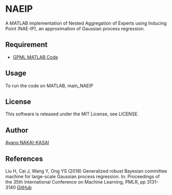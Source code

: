 # NAEIP
A MATLAB implementation of Nested Aggregation of Experts using Inducing Point (NAE-IP), an approximation of Gaussian process regression.

## Requirement
- [GPML MATLAB Code](http://www.gaussianprocess.org/gpml/code/matlab/doc/)

## Usage
To run the code on MATLAB, 
    main_NAEIP

## License
This software is released under the MIT License, see LICENSE.

## Author
[Ayano NAKAI-KASAI](https://sites.google.com/view/ayano-nakai/home)

## References
Liu H, Cai J, Wang Y, Ong YS (2018) Generalized robust Bayesian committee machine for
large-scale Gaussian process regression. In: Proceedings of the 35th International Conference
on Machine Learning, PMLR, pp 3131–3140 [GitHub](https://github.com/LiuHaiTao01/GRBCM)
